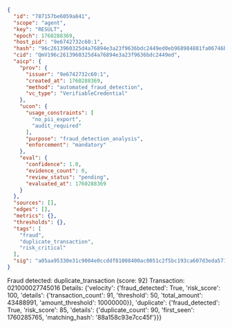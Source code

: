 ```json
{
  "id": "787157be6059a841",
  "scope": "agent",
  "key": "RESULT",
  "epoch": 1760288369,
  "host_pid": "9e6742732c60:1",
  "hash": "96c2613960325d4a76894e3a23f9636bdc2449ed0eb968984881fa06746b9f58",
  "cid": "QmV196c2613960325d4a76894e3a23f9636bdc2449ed",
  "aicp": {
    "prov": {
      "issuer": "9e6742732c60:1",
      "created_at": 1760288369,
      "method": "automated_fraud_detection",
      "vc_type": "VerifiableCredential"
    },
    "ucon": {
      "usage_constraints": [
        "no_pii_export",
        "audit_required"
      ],
      "purpose": "fraud_detection_analysis",
      "enforcement": "mandatory"
    },
    "eval": {
      "confidence": 1.0,
      "evidence_count": 0,
      "review_status": "pending",
      "evaluated_at": 1760288369
    }
  },
  "sources": [],
  "edges": [],
  "metrics": {},
  "thresholds": {},
  "tags": [
    "fraud",
    "duplicate_transaction",
    "risk_critical"
  ],
  "sig": "a05aa95330e31c9004e0ccddf81008400ac0051c2f5bc193ca607d3eda571d15"
}
```

Fraud detected: duplicate_transaction (score: 92)
Transaction: 021000027745016
Details: {'velocity': {'fraud_detected': True, 'risk_score': 100, 'details': {'transaction_count': 91, 'threshold': 50, 'total_amount': 43488991, 'amount_threshold': 10000000}}, 'duplicate': {'fraud_detected': True, 'risk_score': 85, 'details': {'duplicate_count': 90, 'first_seen': 1760285765, 'matching_hash': '88a158c93e7cc45f'}}}
